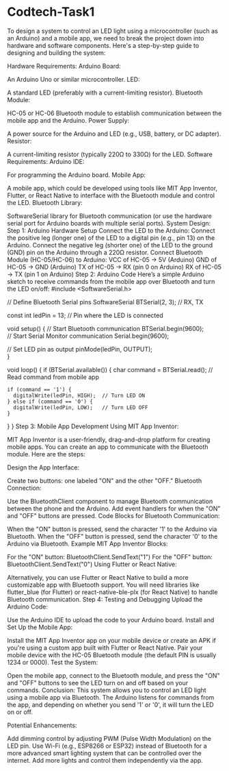 # Codtech-Task1
To design a system to control an LED light using a microcontroller (such as an Arduino) and a mobile app, we need to break the project down into hardware and software components. Here's a step-by-step guide to designing and building the system:

Hardware Requirements:
Arduino Board:

An Arduino Uno or similar microcontroller.
LED:

A standard LED (preferably with a current-limiting resistor).
Bluetooth Module:

HC-05 or HC-06 Bluetooth module to establish communication between the mobile app and the Arduino.
Power Supply:

A power source for the Arduino and LED (e.g., USB, battery, or DC adapter).
Resistor:

A current-limiting resistor (typically 220Ω to 330Ω) for the LED.
Software Requirements:
Arduino IDE:

For programming the Arduino board.
Mobile App:

A mobile app, which could be developed using tools like MIT App Inventor, Flutter, or React Native to interface with the Bluetooth module and control the LED.
Bluetooth Library:

SoftwareSerial library for Bluetooth communication (or use the hardware serial port for Arduino boards with multiple serial ports).
System Design:
Step 1: Arduino Hardware Setup
Connect the LED to the Arduino:
Connect the positive leg (longer one) of the LED to a digital pin (e.g., pin 13) on the Arduino.
Connect the negative leg (shorter one) of the LED to the ground (GND) pin on the Arduino through a 220Ω resistor.
Connect Bluetooth Module (HC-05/HC-06) to Arduino:
VCC of HC-05 → 5V (Arduino)
GND of HC-05 → GND (Arduino)
TX of HC-05 → RX (pin 0 on Arduino)
RX of HC-05 → TX (pin 1 on Arduino)
Step 2: Arduino Code
Here’s a simple Arduino sketch to receive commands from the mobile app over Bluetooth and turn the LED on/off:
#include <SoftwareSerial.h>

// Define Bluetooth Serial pins
SoftwareSerial BTSerial(2, 3);  // RX, TX

const int ledPin = 13;  // Pin where the LED is connected

void setup() {
  // Start Bluetooth communication
  BTSerial.begin(9600);  
  // Start Serial Monitor communication
  Serial.begin(9600);  

  // Set LED pin as output
  pinMode(ledPin, OUTPUT);  
}

void loop() {
  if (BTSerial.available()) {
    char command = BTSerial.read();  // Read command from mobile app
    
    if (command == '1') {
      digitalWrite(ledPin, HIGH);  // Turn LED ON
    } else if (command == '0') {
      digitalWrite(ledPin, LOW);   // Turn LED OFF
    }
  }
}
Step 3: Mobile App Development
Using MIT App Inventor:

MIT App Inventor is a user-friendly, drag-and-drop platform for creating mobile apps. You can create an app to communicate with the Bluetooth module.
Here are the steps:

Design the App Interface:

Create two buttons: one labeled "ON" and the other "OFF."
Bluetooth Connection:

Use the BluetoothClient component to manage Bluetooth communication between the phone and the Arduino.
Add event handlers for when the "ON" and "OFF" buttons are pressed.
Code Blocks for Bluetooth Communication:

When the "ON" button is pressed, send the character '1' to the Arduino via Bluetooth.
When the "OFF" button is pressed, send the character '0' to the Arduino via Bluetooth.
Example MIT App Inventor Blocks:

For the "ON" button:
BluetoothClient.SendText("1")
For the "OFF" button:
BluetoothClient.SendText("0")
Using Flutter or React Native:

Alternatively, you can use Flutter or React Native to build a more customizable app with Bluetooth support. You will need libraries like flutter_blue (for Flutter) or react-native-ble-plx (for React Native) to handle Bluetooth communication.
Step 4: Testing and Debugging
Upload the Arduino Code:

Use the Arduino IDE to upload the code to your Arduino board.
Install and Set Up the Mobile App:

Install the MIT App Inventor app on your mobile device or create an APK if you're using a custom app built with Flutter or React Native.
Pair your mobile device with the HC-05 Bluetooth module (the default PIN is usually 1234 or 0000).
Test the System:

Open the mobile app, connect to the Bluetooth module, and press the "ON" and "OFF" buttons to see the LED turn on and off based on your commands.
Conclusion:
This system allows you to control an LED light using a mobile app via Bluetooth. The Arduino listens for commands from the app, and depending on whether you send '1' or '0', it will turn the LED on or off.

Potential Enhancements:

Add dimming control by adjusting PWM (Pulse Width Modulation) on the LED pin.
Use Wi-Fi (e.g., ESP8266 or ESP32) instead of Bluetooth for a more advanced smart lighting system that can be controlled over the internet.
Add more lights and control them independently via the app.
